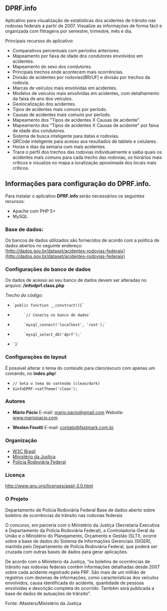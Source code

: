 ## DPRF.info

Aplicativo para visualização de estatísticas dos acidentes de trânsito nas rodovias federais a partir de 2007. 
Visualize as informações de forma fácil e organizada com filtragens por semestre, trimestre, mês e dia.

Principais recursos do aplicativo:

 * Comparativos percentuais com períodos anteriores.
 * Mapeamento por faixa de idade dos condutores envolvidos em acidentes.
 * Mapeamento do sexo dos condutores.
 * Principais trechos onde acontecem mais ocorrências.
 * Divisão de acidentes por rodovias(BR/UF) e divisão por trechos da rodovia.
 * Marcas de veículos mais envolvidas em acidentes.
 * Modelos de veículos mais envolvidas em acidentes, com detalhamento da faixa de ano dos veículos.
 * Geolocalização dos acidentes.
 * Tipos de acidentes mais comuns por período.
 * Causas de acidentes mais comuns por período.
 * Mapeamento dos "Tipos de acidentes X Causas de acidente".
 * Mapeamento dos "Tipos de acidentes X Causas de acidente" por faixa de idade dos condutores.
 * Sistema de busca inteligente para datas e rodovias.
 * QRCode inteligente para acesso aos resultados de tablets e celulares.
 * Horas e dias da semana com mais acidentes.
 * Trace o perfil dos trechos das rodovias individualmente e saiba quais os acidentes mais comuns para cada trecho das 
   rodovias, os horários mais críticos e visualize no mapa a localização aproximada dos locais mais críticos.


## Informações para configuração do DPRF.info.

Para instalar o aplicativo **DPRF.info** serão necessários os seguintes recursos:

* Apache com PHP 5+
* MySQL 

### **Base de dados:**

Os bancos de dados utilizados são fornecidos de acordo com a política de dados abertos no seguinte endereço: 
[http://dados.gov.br/dataset/acidentes-rodovias-federais](http://dados.gov.br/dataset/acidentes-rodovias-federais)

### Configurações do banco de dados

Os dados de acesso ao seu banco de dados devem ser alteradas no arquivo: **/infodprf.class.php**

_Trecho do código:_
*     `public function __construct(){`
*          `// Conecta no banco de dados`
*          `mysql_connect('localhost', 'root');`
*          `mysql_select_db('dprf');`
*     `}`

### Configurações do layout

É possível alterar o tema do conteúdo para claro/escuro com apenas um comando, no **index.php**!

* `// Seta o tema do conteúdo (clean/dark)`
* `$infoDPRF->setTheme('clean');`


### Autores
* **Mário Pácio**
E-mail: mario.pacio@gmail.com
Website: www.mariopacio.com

* **Weslen Finotti**
E-mail: contato@fastmark.com.br


### Organização
* [W3C Brasil](http://www.w3c.br/)
* [Ministério da Justiça](http://portal.mj.gov.br/)
* [Polícia Rodoviária Federal](http://www.dprf.gov.br/)

### Licença
http://www.gnu.org/licenses/agpl-3.0.html

### O Projeto

Departamento de Polícia Rodoviária Federal
Base de dados aberto sobre boletins de ocorrências de trânsito nas rodovias federais

O concurso, em parceria com o Ministério da Justiça (Secretaria Executiva e Departamento da Polícia Rodoviária Federal), a Controladoria-Geral da União e o Ministério do Planejamento, Orçamento e Gestão (SLTI), ocorre sobre a base de dados do Sistema de Informações Gerenciais (SIGER), mantida pelo Departamento de Polícia Rodoviária Federal, que poderá ser cruzada com outras bases de dados para gerar aplicações.

De acordo com o Ministerio da Justiça, “os boletins de ocorrências de trânsito nas rodovias federais contêm informações detalhadas desde 2007 sobre cada acidente registrado pela PRF. São mais de um milhão de registros com dezenas de informações, como características dos veículos envolvidos, causa identificada do acidente, quantidade de pessoas envolvidas e descrição completa do ocorrido. Também será publicada a base de dados de autuações de trânsito”.

Fonte: iMasters/Ministério da Justiça


